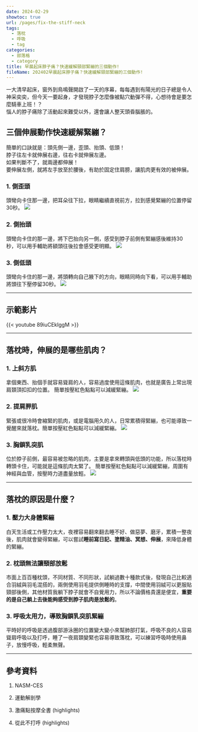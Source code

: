 ```yaml
---
date: 2024-02-29
showtoc: true
url: /pages/fix-the-stiff-neck
tags:
  - 落枕
  - 呼吸
  - tag
categories:
  - 部落格
  - category
title: 早晨起床脖子痛？快速緩解頸部緊繃的三個動作!
fileName: 202402早晨起床脖子痛？快速緩解頸部緊繃的三個動作!
---
```


一大清早起床，窗外到鳥鳴聲開啟了一天的序幕，每每遇到有陽光的日子總是令人神采奕奕，但今天一要起身，才發現脖子怎麼像被點穴動彈不得，心想待會是要怎麼騎車上班！？  
惱人的脖子痛除了活動起來難受以外，還會讓人整天頭昏腦脹的。

## 三個伸展動作快速緩解緊繃？

簡單的口訣就是：頭先側一邊，歪頭、抬頭、低頭！  
脖子往左卡就伸展右邊，往右卡就伸展左邊。  
如果判斷不了，就兩邊都伸展！  
要伸展左側，就將左手放至於腰後，有助於固定住肩膀，讓肌肉更有效的被伸展。

### 1. 側歪頭

頭彎向卡住那一邊，把耳朵往下拉，眼睛繼續直視前方，拉到感覺緊繃的位置停留30秒。
![](https://cdn.jsdelivr.net/gh/xiang0805/blogimage@main/img/202402291747540-neck-stretch.jpg)

### 2. 側抬頭

頭彎向卡住的那一邊，將下巴抬向另一側，感受到脖子前側有緊繃感後維持30秒，可以用手輔助將額頭往後拉會感受更明顯。
![](https://cdn.jsdelivr.net/gh/xiang0805/blogimage@main/img/202402291748388-neck-stretch.jpg)

### 3. 側低頭

頭彎向卡住的那一邊，將頭轉向自己腋下的方向，眼睛同時向下看，可以用手輔助將頭往下壓停留30秒。
![](https://cdn.jsdelivr.net/gh/xiang0805/blogimage@main/img/202402291749551-neck-stretch.jpg)

---

## 示範影片

{{< youtube 89iuCEkIggM >}}

---

## 落枕時，伸展的是哪些肌肉？

### 1. 上斜方肌

拿個東西、抬個手就容易聳肩的人，容易過度使用這條肌肉，也就是廣告上常出現肩頚頂扣扣的位置。
簡單按壓紅色點點可以減緩緊繃。
![](https://cdn.jsdelivr.net/gh/xiang0805/blogimage@main/img/202402291750018-upper-trapezius.jpg)

### 2. 提肩胛肌

緊張或很冷時會縮緊的肌肉，或是電腦用久的人，日常累積得緊繃，也可能導致一覺醒來就落枕。簡單按壓紅色點點可以減緩緊繃。
![](https://cdn.jsdelivr.net/gh/xiang0805/blogimage@main/img/202402291751043-levator-scapulae.jpg)

### 3. 胸鎖乳突肌

位於脖子前側，最容易被忽略的肌肉，主要是拿來轉頭與低頭的功能，所以落枕時轉頭卡住，可能就是這條肌肉太緊了。
簡單按壓紅色點點可以減緩緊繃，周圍有神經與血管，按壓時力道盡量放輕。
![](https://cdn.jsdelivr.net/gh/xiang0805/blogimage@main/img/202402291753018-sternocleidomastoid.jpg)

---

## 落枕的原因是什麼？

### 1. 壓力大身體緊繃

白天生活或工作壓力太大，夜裡容易翻來翻去睡不好、做惡夢、磨牙，累積一整夜後，肌肉就會變得緊繃，可以嘗試**睡前寫日記、塗精油、冥想、伸展**，來降低身體的緊繃。

### 2. 枕頭無法讓頸部放鬆

市面上百百種枕頭，不同材質、不同形狀，試躺過數十種款式後，發現自己比較適合羽絨與羽毛混搭的，兩側使用羽毛提供側睡時的支撐，中間使用羽絨可以更服貼頸部後側，其他材質我躺下脖子就會不自覺用力，所以不論價格貴還是便宜，**重要的是自己躺上去後能夠感受到脖子肌肉是放鬆的**。

### 3. 呼吸太用力，導致胸鎖乳突肌緊繃

平時好的呼吸是透過腹部游泳圈的位置變大變小來幫肺部打氣，呼吸不良的人容易聳肩呼吸以及打呼，睡了一夜肩頚變緊也容易導致落枕，可以練習呼吸時使用鼻子，放慢呼吸，輕柔無聲。

---

## 參考資料

1. NASM-CES

2. 運動解剖學

3. 激痛點按摩全書 (highlights)

4. 從此不打呼 (highlights)
